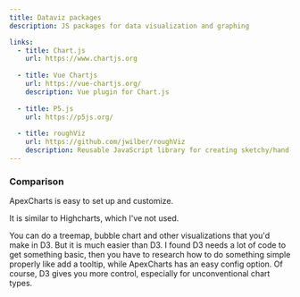 ```yaml
---
title: Dataviz packages
description: JS packages for data visualization and graphing

links:
  - title: Chart.js
    url: https://www.chartjs.org
    
  - title: Vue Chartjs
    url: https://vue-chartjs.org/
    description: Vue plugin for Chart.js
    
  - title: P5.js
    url: https://p5js.org/
    
  - title: roughViz
    url: https://github.com/jwilber/roughViz
    description: Reusable JavaScript library for creating sketchy/hand-drawn styled charts in the browser
---
```




### Comparison

ApexCharts is easy to set up and customize.

It is similar to Highcharts, which I've not used.

You can do a treemap, bubble chart and other visualizations that you'd make in D3. But it is much easier than D3. I found D3 needs a lot of code to get something basic, then you have to research how to do something simple properly like add a tooltip, while ApexCharts has an easy config option. Of course, D3 gives you more control, especially for unconventional chart types.

